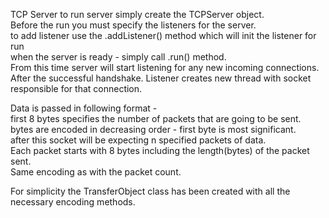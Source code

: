 TCP Server 
to run server simply create the TCPServer object.<br/>
Before the run you must specify the listeners for the server. <br/>
to add listener use the .addListener() method which will init the listener for run<br/>
when the server is ready - simply call .run() method.<br/>
From this time server will start listening for any new incoming connections. <br/>
After the successful handshake. Listener creates new thread with socket responsible for that connection.

Data is passed in following format - <br/>
first 8 bytes specifies the number of packets that are going to be sent.<br/>
bytes are encoded in decreasing order - first byte is most significant.<br/>
after this socket will be expecting n specified packets of data.<br/>
Each packet starts with 8 bytes including the length(bytes) of the packet sent.<br/>
Same encoding as with the packet count.<br/>

For simplicity the TransferObject class has been created with all the necessary encoding methods.<br/>
